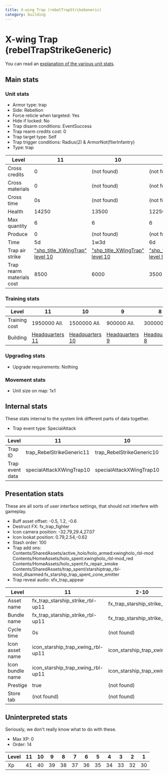 ```yaml
---
title: X-wing Trap (rebelTrapStrikeGeneric)
category: building
---
```


# X-wing Trap (rebelTrapStrikeGeneric)

You can read an [explanation  of the various unit stats](unitexplained.md).

## Main stats

### Unit stats

  * Armor type: trap
  * Side: Rebellion
  * Force reticle when targeted: Yes
  * Hide if locked: No
  * Trap disarm conditions: EventSuccess
  * Trap rearm credits cost: 0
  * Trap target type: Self
  * Trap trigger conditions: Radius(2) & ArmorNot(flierInfantry)
  * Type: trap

|Level                    |11                                              |10                                              |9                                              |8                                              |7                                              |6                                              |5                                              |4                                              |3                                              |2                                              |1                                              |
|-------------------------|------------------------------------------------|------------------------------------------------|-----------------------------------------------|-----------------------------------------------|-----------------------------------------------|-----------------------------------------------|-----------------------------------------------|-----------------------------------------------|-----------------------------------------------|-----------------------------------------------|-----------------------------------------------|
|Cross credits            |0                                               |(not found)                                     |(not found)                                    |(not found)                                    |(not found)                                    |(not found)                                    |(not found)                                    |(not found)                                    |(not found)                                    |(not found)                                    |(not found)                                    |
|Cross materials          |0                                               |(not found)                                     |(not found)                                    |(not found)                                    |(not found)                                    |(not found)                                    |(not found)                                    |(not found)                                    |(not found)                                    |(not found)                                    |(not found)                                    |
|Cross time               |0s                                              |(not found)                                     |(not found)                                    |(not found)                                    |(not found)                                    |(not found)                                    |(not found)                                    |(not found)                                    |(not found)                                    |(not found)                                    |(not found)                                    |
|Health                   |14250                                           |13500                                           |12250                                          |11000                                          |9750                                           |8500                                           |7250                                           |6000                                           |4500                                           |3750                                           |2500                                           |
|Max quantity             |6                                               |6                                               |6                                              |6                                              |4                                              |4                                              |2                                              |2                                              |1                                              |1                                              |1                                              |
|Produce                  |0                                               |(not found)                                     |(not found)                                    |(not found)                                    |(not found)                                    |(not found)                                    |(not found)                                    |(not found)                                    |(not found)                                    |(not found)                                    |(not found)                                    |
|Time                     |5d                                              |1w3d                                            |6d                                             |3d                                             |2d                                             |1d12h                                          |1d                                             |12h                                            |2h                                             |15m                                            |1m                                             |
|Trap air strike          |["shp_title_XWingTrap" level 10](XWingTrap.html)|["shp_title_XWingTrap" level 10](XWingTrap.html)|["shp_title_XWingTrap" level 9](XWingTrap.html)|["shp_title_XWingTrap" level 8](XWingTrap.html)|["shp_title_XWingTrap" level 7](XWingTrap.html)|["shp_title_XWingTrap" level 6](XWingTrap.html)|["shp_title_XWingTrap" level 5](XWingTrap.html)|["shp_title_XWingTrap" level 4](XWingTrap.html)|["shp_title_XWingTrap" level 3](XWingTrap.html)|["shp_title_XWingTrap" level 2](XWingTrap.html)|["shp_title_XWingTrap" level 1](XWingTrap.html)|
|Trap rearm materials cost|8500                                            |6000                                            |3500                                           |3000                                           |2700                                           |2000                                           |1800                                           |1200                                           |900                                            |600                                            |300                                            |


### Training stats

|Level        |11                             |10                             |9                             |8                             |7                             |6                             |5                             |4                             |3                             |2                             |1                             |
|-------------|-------------------------------|-------------------------------|------------------------------|------------------------------|------------------------------|------------------------------|------------------------------|------------------------------|------------------------------|------------------------------|------------------------------|
|Training cost|1950000 All.                   |1500000 All.                   |900000 All.                   |300000 All.                   |150000 All.                   |70000 All.                    |30000 All.                    |15000 All.                    |5000 All.                     |1000 All.                     |300 All.                      |
|Building     |[Headquarters 11](rebelHQ.html)|[Headquarters 10](rebelHQ.html)|[Headquarters 9](rebelHQ.html)|[Headquarters 8](rebelHQ.html)|[Headquarters 7](rebelHQ.html)|[Headquarters 6](rebelHQ.html)|[Headquarters 5](rebelHQ.html)|[Headquarters 4](rebelHQ.html)|[Headquarters 3](rebelHQ.html)|[Headquarters 3](rebelHQ.html)|[Headquarters 3](rebelHQ.html)|


### Upgrading stats

  * Upgrade requirements: Nothing

### Movement stats

  * Unit size on map: 1x1

## Internal stats

These stats internal to the system link different parts of data together.

  * Trap event type: SpecialAttack

|Level          |11                       |10                       |9                       |8                       |7                       |6                       |5                       |4                       |3                       |2                       |1                       |
|---------------|-------------------------|-------------------------|------------------------|------------------------|------------------------|------------------------|------------------------|------------------------|------------------------|------------------------|------------------------|
|Trap ID        |trap_RebelStrikeGeneric11|trap_RebelStrikeGeneric10|trap_RebelStrikeGeneric9|trap_RebelStrikeGeneric8|trap_RebelStrikeGeneric7|trap_RebelStrikeGeneric6|trap_RebelStrikeGeneric5|trap_RebelStrikeGeneric4|trap_RebelStrikeGeneric3|trap_RebelStrikeGeneric2|trap_RebelStrikeGeneric1|
|Trap event data|specialAttackXWingTrap10 |specialAttackXWingTrap10 |specialAttackXWingTrap9 |specialAttackXWingTrap8 |specialAttackXWingTrap7 |specialAttackXWingTrap6 |specialAttackXWingTrap5 |specialAttackXWingTrap4 |specialAttackXWingTrap3 |specialAttackXWingTrap2 |specialAttackXWingTrap1 |


## Presentation stats

These are all sorts of user interface settings, that should not interfere with gameplay.

  * Buff asset offset: -0.5, 1.2, -0.6
  * Destruct FX: fx_trap_fighter
  * Icon camera position: -32.79,29.4,27.07
  * Icon lookat position: 0.79,2.54,-0.62
  * Stash order: 100
  * Trap add ons: Contents/SharedAssets/active_holo/holo_armed:xwingholo_rbl-mod Contents/HomeAssets/holo_spent:xwingholo_rbl-mod_red Contents/HomeAssets/holo_spent:fx_repair_smoke Contents/SharedAssets/trap_spent/starshiptrap_rbl-mod_disarmed:fx_starship_trap_spent_cone_emitter
  * Trap reveal audio: sfx_trap_appear

|Level           |11                               |2-10                        |1                           |
|----------------|---------------------------------|----------------------------|----------------------------|
|Asset name      |fx_trap_starship_strike_rbl-up11 |fx_trap_starship_strike_rbl |fx_trap_starship_strike_rbl |
|Bundle name     |fx_trap_starship_strike_rbl-up11 |fx_trap_starship_strike_rbl |fx_trap_starship_strike_rbl |
|Cycle time      |0s                               |(not found)                 |(not found)                 |
|Icon asset name |icon_starship_trap_xwing_rbl-up11|icon_starship_trap_xwing_rbl|icon_starship_trap_xwing_rbl|
|Icon bundle name|icon_starship_trap_xwing_rbl-up11|icon_starship_trap_xwing_rbl|icon_starship_trap_xwing_rbl|
|Prestige        |true                             |(not found)                 |(not found)                 |
|Store tab       |(not found)                      |(not found)                 |defenses                    |


## Uninterpreted stats

Seriously, we don't really know what to do with these.

  * Max XP: 0
  * Order: 14

|Level|11|10|9 |8 |7 |6 |5 |4 |3 |2 |1 |
|-----|--|--|--|--|--|--|--|--|--|--|--|
|Xp   |41|40|39|38|37|36|35|34|33|32|30|


